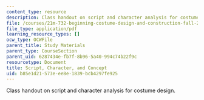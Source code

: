 ```yaml
---
content_type: resource
description: Class handout on script and character analysis for costume design.
file: /courses/21m-732-beginning-costume-design-and-construction-fall-2008/b85e1d21573eee8e1839bcb4297fe925_script.pdf
file_type: application/pdf
learning_resource_types: []
ocw_type: OCWFile
parent_title: Study Materials
parent_type: CourseSection
parent_uid: 6287434e-fb7f-8b96-5a40-994c74b22f9c
resourcetype: Document
title: Script, Character, and Concept
uid: b85e1d21-573e-ee8e-1839-bcb4297fe925
---
```

Class handout on script and character analysis for costume design.

